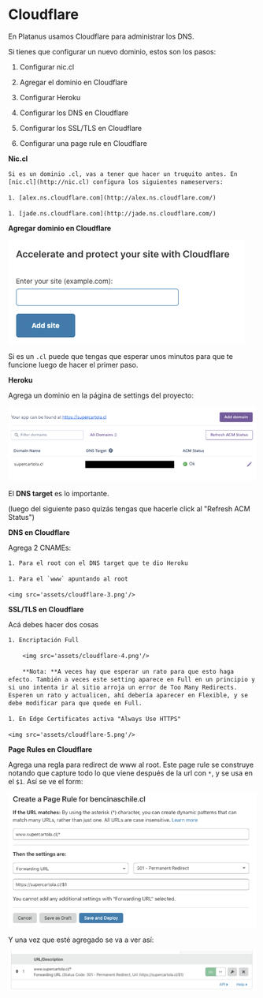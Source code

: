 # Cloudflare

En Platanus usamos Cloudflare para administrar los DNS.



Si tienes que configurar un nuevo dominio, estos son los pasos:

1. Configurar nic.cl

1. Agregar el dominio en Cloudflare

1. Configurar Heroku

1. Configurar los DNS en Cloudflare

1. Configurar los SSL/TLS en Cloudflare

1. Configurar una page rule en Cloudflare



**Nic.cl**

    Si es un dominio .cl, vas a tener que hacer un truquito antes. En [nic.cl](http://nic.cl) configura los siguientes nameservers:

    1. [alex.ns.cloudflare.com](http://alex.ns.cloudflare.com/)

    1. [jade.ns.cloudflare.com](http://jade.ns.cloudflare.com/)



**Agregar dominio en Cloudflare**

<img src='assets/cloudflare-1.png'/>



Si es un `.cl` puede que tengas que esperar unos minutos para que te funcione luego de hacer el primer paso.



**Heroku**

Agrega un dominio en la página de settings del proyecto:

<img src='assets/cloudflare-2.png'/>

El **DNS target** es lo importante.

(luego del siguiente paso quizás tengas que hacerle click al "Refresh ACM Status")



**DNS en Cloudflare**

Agrega 2 CNAMEs:

    1. Para el root con el DNS target que te dio Heroku

    1. Para el `www` apuntando al root

    <img src='assets/cloudflare-3.png'/>



**SSL/TLS en Cloudflare**

Acá debes hacer dos cosas

    1. Encriptación Full

        <img src='assets/cloudflare-4.png'/>

        **Nota: **A veces hay que esperar un rato para que esto haga efecto. También a veces este setting aparece en Full en un principio y si uno intenta ir al sitio arroja un error de Too Many Redirects. Esperen un rato y actualicen, ahí debería aparecer en Flexible, y se debe modificar para que quede en Full.

    1. En Edge Certificates activa "Always Use HTTPS"

    <img src='assets/cloudflare-5.png'/>

    

**Page Rules en Cloudflare**

Agrega una regla para redirect de www al root. Este page rule se construye notando que capture todo lo que viene después de la url con `*`, y se usa en el `$1`. Así se ve el form:

<img src='assets/cloudflare-6.png'/>

Y una vez que esté agregado se va a ver así:

<img src='assets/cloudflare-7.png'/>
